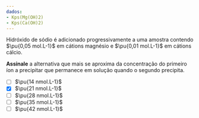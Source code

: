```yaml
---
dados:
- Kps(Mg(OH)2)
- Kps(Ca(OH)2)
---
```


Hidróxido de sódio é adicionado progressivamente a uma amostra contendo $\pu{0,05 mol.L-1}$ em cátions magnésio e $\pu{0,01 mol.L-1}$ em cátions cálcio.

**Assinale** a alternativa que mais se aproxima da concentração do primeiro íon a precipitar que permanece em solução quando o segundo precipita.

- [ ] $\pu{14 nmol.L-1}$
- [x] $\pu{21 nmol.L-1}$
- [ ] $\pu{28 nmol.L-1}$
- [ ] $\pu{35 nmol.L-1}$
- [ ] $\pu{42 nmol.L-1}$
